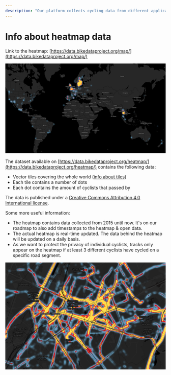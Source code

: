 ```yaml
---
description: "Our platform collects cycling data from different applications and makes the collected data available as open data. Our first available open dataset is the data behind the heatmap. \U0001F5FA"
---
```


# Info about heatmap data

Link to the heatmap: [https://data.bikedataproject.org/map/](https://data.bikedataproject.org/map/)

![Global Heatmap](../.gitbook/assets/heatmap-global.png)

The dataset available on [https://data.bikedataproject.org/heatmap/](https://data.bikedataproject.org/heatmap/) contains the following data:

* Vector tiles covering the whole world \([info about tiles](https://wiki.openstreetmap.org/wiki/Tiles)\)
* Each tile contains a number of dots
* Each dot contains the amount of cyclists that passed by

The data is published under a [Creative Commons Attribution 4.0 International license](https://creativecommons.org/licenses/by/4.0/).

Some more useful information:

* The heatmap contains data collected from 2015 until now. It's on our roadmap to also add timestamps to the heatmap & open data.
* The actual heatmap is real-time updated. The data behind the heatmap will be updated on a daily basis.
* As we want to protect the privacy of individual cyclists, tracks only appear on the heatmap if at least 3 different cyclists have cycled on a specific road segment.

![Heatmap for Brussels](../.gitbook/assets/heatmap-brussels.png)





